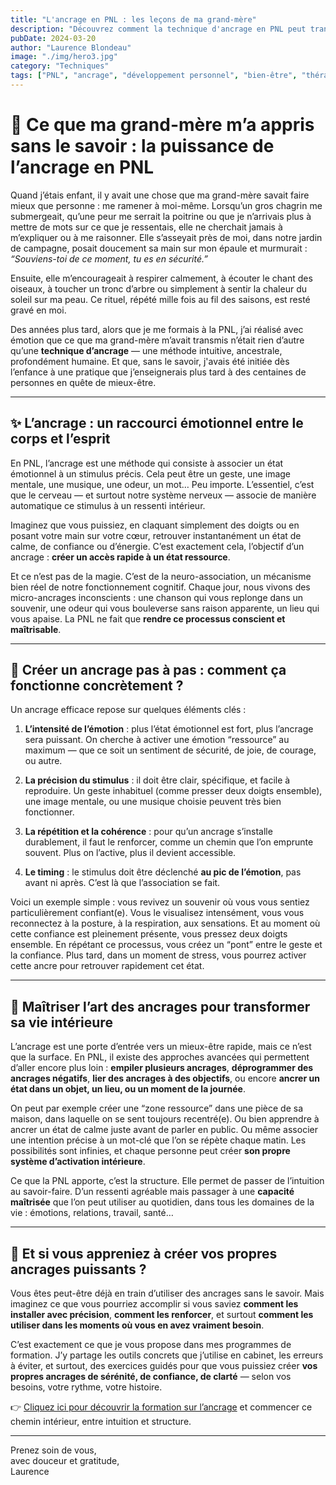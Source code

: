 ```yaml
---
title: "L'ancrage en PNL : les leçons de ma grand-mère"
description: "Découvrez comment la technique d'ancrage en PNL peut transformer votre vie intérieure, à travers une histoire personnelle touchante."
pubDate: 2024-03-20
author: "Laurence Blondeau"
image: "./img/hero3.jpg"
category: "Techniques"
tags: ["PNL", "ancrage", "développement personnel", "bien-être", "thérapie"]
---
```


# 🌿 Ce que ma grand-mère m’a appris sans le savoir : la puissance de l’ancrage en PNL

Quand j’étais enfant, il y avait une chose que ma grand-mère savait faire mieux que personne : me ramener à moi-même. Lorsqu’un gros chagrin me submergeait, qu’une peur me serrait la poitrine ou que je n’arrivais plus à mettre de mots sur ce que je ressentais, elle ne cherchait jamais à m’expliquer ou à me raisonner. Elle s’asseyait près de moi, dans notre jardin de campagne, posait doucement sa main sur mon épaule et murmurait : *“Souviens-toi de ce moment, tu es en sécurité.”*

Ensuite, elle m’encourageait à respirer calmement, à écouter le chant des oiseaux, à toucher un tronc d’arbre ou simplement à sentir la chaleur du soleil sur ma peau. Ce rituel, répété mille fois au fil des saisons, est resté gravé en moi.

Des années plus tard, alors que je me formais à la PNL, j’ai réalisé avec émotion que ce que ma grand-mère m’avait transmis n’était rien d’autre qu’une **technique d’ancrage** — une méthode intuitive, ancestrale, profondément humaine. Et que, sans le savoir, j'avais été initiée dès l’enfance à une pratique que j’enseignerais plus tard à des centaines de personnes en quête de mieux-être.

---

## ✨ L’ancrage : un raccourci émotionnel entre le corps et l’esprit

En PNL, l’ancrage est une méthode qui consiste à associer un état émotionnel à un stimulus précis. Cela peut être un geste, une image mentale, une musique, une odeur, un mot… Peu importe. L’essentiel, c’est que le cerveau — et surtout notre système nerveux — associe de manière automatique ce stimulus à un ressenti intérieur.

Imaginez que vous puissiez, en claquant simplement des doigts ou en posant votre main sur votre cœur, retrouver instantanément un état de calme, de confiance ou d’énergie. C’est exactement cela, l’objectif d’un ancrage : **créer un accès rapide à un état ressource**.

Et ce n’est pas de la magie. C’est de la neuro-association, un mécanisme bien réel de notre fonctionnement cognitif. Chaque jour, nous vivons des micro-ancrages inconscients : une chanson qui vous replonge dans un souvenir, une odeur qui vous bouleverse sans raison apparente, un lieu qui vous apaise. La PNL ne fait que **rendre ce processus conscient et maîtrisable**.

---

## 🌿 Créer un ancrage pas à pas : comment ça fonctionne concrètement ?

Un ancrage efficace repose sur quelques éléments clés :

1. **L’intensité de l’émotion** : plus l’état émotionnel est fort, plus l’ancrage sera puissant. On cherche à activer une émotion “ressource” au maximum — que ce soit un sentiment de sécurité, de joie, de courage, ou autre.

2. **La précision du stimulus** : il doit être clair, spécifique, et facile à reproduire. Un geste inhabituel (comme presser deux doigts ensemble), une image mentale, ou une musique choisie peuvent très bien fonctionner.

3. **La répétition et la cohérence** : pour qu’un ancrage s’installe durablement, il faut le renforcer, comme un chemin que l’on emprunte souvent. Plus on l’active, plus il devient accessible.

4. **Le timing** : le stimulus doit être déclenché **au pic de l’émotion**, pas avant ni après. C’est là que l’association se fait.

Voici un exemple simple : vous revivez un souvenir où vous vous sentiez particulièrement confiant(e). Vous le visualisez intensément, vous vous reconnectez à la posture, à la respiration, aux sensations. Et au moment où cette confiance est pleinement présente, vous pressez deux doigts ensemble. En répétant ce processus, vous créez un “pont” entre le geste et la confiance. Plus tard, dans un moment de stress, vous pourrez activer cette ancre pour retrouver rapidement cet état.

---

## 🌺 Maîtriser l’art des ancrages pour transformer sa vie intérieure

L’ancrage est une porte d’entrée vers un mieux-être rapide, mais ce n’est que la surface. En PNL, il existe des approches avancées qui permettent d’aller encore plus loin : **empiler plusieurs ancrages**, **déprogrammer des ancrages négatifs**, **lier des ancrages à des objectifs**, ou encore **ancrer un état dans un objet, un lieu, ou un moment de la journée**.

On peut par exemple créer une “zone ressource” dans une pièce de sa maison, dans laquelle on se sent toujours recentré(e). Ou bien apprendre à ancrer un état de calme juste avant de parler en public. Ou même associer une intention précise à un mot-clé que l’on se répète chaque matin. Les possibilités sont infinies, et chaque personne peut créer **son propre système d’activation intérieure**.

Ce que la PNL apporte, c’est la structure. Elle permet de passer de l’intuition au savoir-faire. D’un ressenti agréable mais passager à une **capacité maîtrisée** que l’on peut utiliser au quotidien, dans tous les domaines de la vie : émotions, relations, travail, santé…

---

## 🌟 Et si vous appreniez à créer vos propres ancrages puissants ?

Vous êtes peut-être déjà en train d’utiliser des ancrages sans le savoir. Mais imaginez ce que vous pourriez accomplir si vous saviez **comment les installer avec précision**, **comment les renforcer**, et surtout **comment les utiliser dans les moments où vous en avez vraiment besoin**.

C’est exactement ce que je vous propose dans mes programmes de formation. J’y partage les outils concrets que j’utilise en cabinet, les erreurs à éviter, et surtout, des exercices guidés pour que vous puissiez créer **vos propres ancrages de sérénité, de confiance, de clarté** — selon vos besoins, votre rythme, votre histoire.

👉 [Cliquez ici pour découvrir la formation sur l’ancrage](/#services) et commencer ce chemin intérieur, entre intuition et structure.

---

Prenez soin de vous,  
avec douceur et gratitude,  
Laurence
